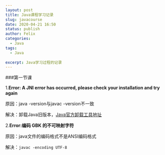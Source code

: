 ```yaml
---
layout: post
title: Java课程学习记录
slug: javacourse
date: 2020-04-21 16:50
status: publish
author: Felix
categories: 
  - Java
tags:
  - Java
  
excerpt: Java学习过程的记录
---
```

###第一节课

1.**Error: A JNI error has occurred, please check your installation and try again**

原因：java -version与javac -version不一致

解决：卸载Java旧版本，[Java官方卸载工具地址](https://www.java.com/zh_CN/download/uninstalltool.jsp)

2.**Error:编码 GBK 的不可映射字符**

原因：java文件的编码格式不是ANSI编码格式

解决：`javac -encoding UTF-8`